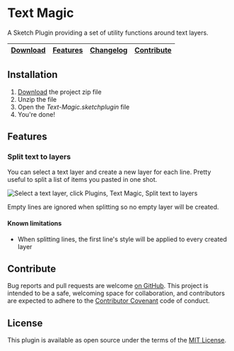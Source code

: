 # Text Magic

A Sketch Plugin providing a set of utility functions around text layers.

| [Download][] | [Features][] | [Changelog][] | [Contribute][] |
|--------------|--------------|---------------|----------------|

## Installation

1. [Download][] the project zip file
2. Unzip the file
3. Open the _Text-Magic.sketchplugin_ file
4. You're done!

## Features

### Split text to layers

You can select a text layer and create a new layer for each line. Pretty useful to split a list of items you pasted in one shot.

![Select a text layer, click Plugins, Text Magic, Split text to layers](docs/split-text-to-layers.gif?raw=true)

Empty lines are ignored when splitting so no empty layer will be created.

#### Known limitations

* When splitting lines, the first line's style will be applied to every created layer

## Contribute

Bug reports and pull requests are welcome [on GitHub][]. This project is intended to be a safe, welcoming space for collaboration, and contributors are expected to adhere to the [Contributor Covenant][] code of conduct.

## License

This plugin is available as open source under the terms of the [MIT License][].

[Download]: https://github.com/tinci/Text-Magic/archive/master.zip
[Features]: https://github.com/tinci/Text-Magic#features
[Changelog]: https://github.com/tinci/Text-Magic/blob/master/CHANGELOG.md
[Contribute]:https://github.com/tinci/Text-Magic#contribute
[Credits]:https://github.com/tinci/Text-Magic#credits
[on Github]: https://github.com/tinci/Text-Magic/issues
[MIT License]: http://opensource.org/licenses/MIT
[Contributor Covenant]: http://contributor-covenant.org
